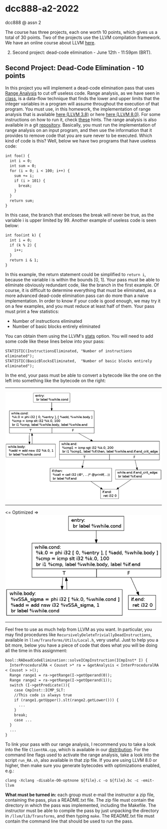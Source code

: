 # dcc888-a2-2022
dcc888 @ assn 2

The course has three projects, each one worth 10 points, which gives us
a total of 30 points. Two of the projects use the LLVM compilation
framework. We have an online course about LLVM
[here](https://youtube.com/playlist?list=PLDSTpI7ZVmVnvqtebWnnI8YeB8bJoGOyv).

2.  Second project: dead-code elimination - June 12th - 11:59pm (BRT).

Second Project: Dead-Code Elimination - 10 points
-------------------------------------------------

In this project you will implement a dead-code elimination pass that
uses [Range
Analysis](http://homepages.dcc.ufmg.br/~fernando/classes/dcc888/ementa/slides/RangeAnalysis.pdf)
to cut off useless code. Range analysis, as we have seen in
[class](http://homepages.dcc.ufmg.br/~fernando/classes/dcc888/ementa/slides/RangeAnalysis.pdf),
is a data-flow technique that finds the lower and upper limits that the
integer variables in a program will assume throughout the execution of
that program. You must use, in this homework, the implementation of
range analysis that is available [here (LLVM
3.8)](https://homepages.dcc.ufmg.br/~fernando/classes/dcc888/assignment/src/RangeAnalysis_LLVM_38.zip)
or here [here (LLVM
8.0)](https://homepages.dcc.ufmg.br/~fernando/classes/dcc888/assignment/src/RangeAnalysis_LLVM_80.zip).
For some instructions on how to run it, check
[these](https://homepages.dcc.ufmg.br/~fernando/classes/dcc888/assignment/images/AngelicaTips.png)
hints. The range analysis is also available in a git
[repository](https://github.com/vhscampos/range-analysis). Basically,
you must run the implementation of range analysis on an input program,
and then use the information that it provides to remove code that you
are sure never to be executed. Which kind of code is this? Well, below
we have two programs that have useless code:

    int foo() {
      int i = 0;
      int sum = 0;
      for (i = 0; i < 100; i++) {
        sum += i;
        if (i > 101) {
          break;
        }
      }
      return sum;
    }

In this case, the branch that encloses the break will never be true, as
the variable i is upper limited by 99. Another example of useless code
is seen below:

    int foo(int k) {
      int i = 0;
      if (k % 2) {
        i++;
      }
      return i & 1;
    }

In this example, the return statement could be simplified to `return i`,
because the variable i is within the bounds \[0, 1\]. Your pass must be
able to eliminate obviously redundant code, like the branch in the first
example. Of course, it is difficult to determine everything that must be
eliminated, as a more advanced dead-code elimination pass can do more
than a naive implementation. In order to know if your code is good
enough, we may try it on a few examples, and you must reduce at least
half of them. Your pass must print a few statistics:

-   Number of instructions eliminated
-   Number of basic blocks entirely eliminated

You can obtain them using the LLVM\'s
[stats](http://llvm.org/docs/ProgrammersManual.html#the-statistic-class-stats-option)
option. You will need to add some code like these lines below into your
pass:

    STATISTIC(InstructionsEliminated, "Number of instructions eliminated");
    STATISTIC(BasicBlocksEliminated,  "Number of basic blocks entirely eliminated");

In the end, your pass must be able to convert a bytecode like the one on
the left into something like the bytecode on the right:

  --------------------------------------------------------------------------------------------------------------------------------------------------------- ---------------------------------------------------------------------------------------------------------------------------------------------------------
  ![Example before dead-code elimination.](https://github.com/FaizAther/dcc888-a2-22s1/raw/main/assets/originalProg.png)
  --------------------------------------------------------------------------------------------------------------------------------------------------------- ---------------------------------------------------------------------------------------------------------------------------------------------------------
  <= Optimized =>
  ![Example after dead-code elimination](https://github.com/FaizAther/dcc888-a2-22s1/raw/main/assets/optimizedProg.png)
  --------------------------------------------------------------------------------------------------------------------------------------------------------- ---------------------------------------------------------------------------------------------------------------------------------------------------------

Feel free to use as much help from LLVM as you want. In particular, you
may find procedures like `RecursivelyDeleteTriviallyDeadInstructions`,
available in `llvm/Transforms/Utils/Local.h`, very useful. Just to help
you a bit more, below you have a piece of code that does what you will
be doing all the time in this assignment:

    bool::RADeadCodeElimination::solveICmpInstruction(ICmpInst* I) {
      InterProceduralRA < Cousot >* ra = &getAnalysis < InterProceduralRA < Cousot > >();
      Range range1 = ra->getRange(I->getOperand(0));
      Range range2 = ra->getRange(I->getOperand(1));
      switch (I->getPredicate()){
        case CmpInst::ICMP_SLT:
        //This code is always true
        if (range1.getUpper().slt(range2.getLower())) {
          ...
        }
        break;
        case ...
      }
      ...
    }

To link your pass with our range analysis, I recommend you to take a
look into the file `ClientRA.cpp`, which is available in our
[distribution](https://homepages.dcc.ufmg.br/~fernando/classes/dcc888/assignment/src/RangeAnalysis_LLVM_38.zip).
For the command line flags used to activate the range analysis, take a
look into the script `run_RA.sh`, also available in that zip file. If
you are using LLVM 8.0 or higher, then make sure you generate bytecodes
with optimizations enabled, e.g.:

    clang -Xclang -disable-O0-optnone ${file}.c -o ${file}.bc -c -emit-llvm

**What must be turned in:** each group must e-mail the instructor a zip
file, containing the pass, plus a README.txt file. The zip file must
contain the directory in which the pass was implemented, including the
Makefile. The instructor must be able to compile the pass by just
unpacking the directory in `/llvm/lib/Transforms`, and then typing
`make`. The README.txt file must contain the command line that should be
used to run the pass.